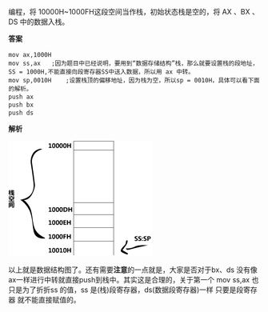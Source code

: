 编程，将 10000H~1000FH这段空间当作栈，初始状态栈是空的，将 AX 、BX 、DS 中的数据入栈。

**答案**

```assembly
mov ax,1000H
mov ss,ax	;因为题目中已经说明，要用到“数据存储结构”栈，那么就要设置栈的段地址，SS = 1000H,不能直接向段寄存器SS中送入数据，所以用 ax 中转。
mov sp,0010H	;设置栈顶的偏移地址，因为栈为空，所以sp = 0010H，具体可以看下面的解析。
push ax
push bx
push ds
```

**解析**

![](img1.png)

以上就是数据结构图了。还有需要**注意**的一点就是，大家是否对于bx、ds 没有像ax一样进行中转就直接push到栈中。其实这是合理的，关于第一个 mov ss,ax 也只是为了折折ss 的值，ss 是(栈)段寄存器，ds(数据段寄存器)一样 只要是段寄存器 就不能直接赋值的。
